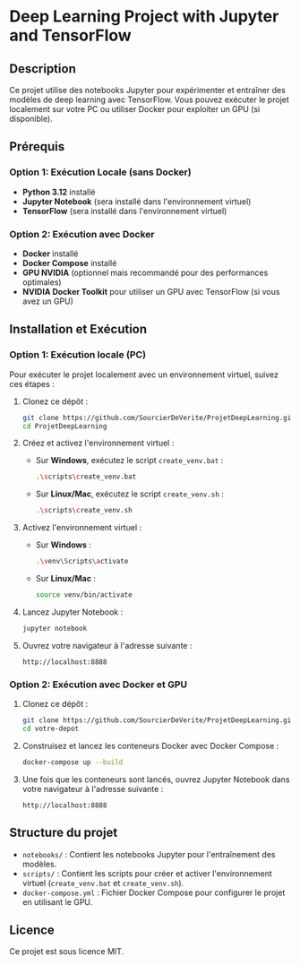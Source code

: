 # Deep Learning Project with Jupyter and TensorFlow

## Description
Ce projet utilise des notebooks Jupyter pour expérimenter et entraîner des modèles de deep learning avec TensorFlow. Vous pouvez exécuter le projet localement sur votre PC ou utiliser Docker pour exploiter un GPU (si disponible).

## Prérequis

### Option 1: Exécution Locale (sans Docker)
- **Python 3.12** installé
- **Jupyter Notebook** (sera installé dans l'environnement virtuel)
- **TensorFlow** (sera installé dans l'environnement virtuel)

### Option 2: Exécution avec Docker
- **Docker** installé
- **Docker Compose** installé
- **GPU NVIDIA** (optionnel mais recommandé pour des performances optimales)
- **NVIDIA Docker Toolkit** pour utiliser un GPU avec TensorFlow (si vous avez un GPU)

## Installation et Exécution

### Option 1: Exécution locale (PC)
Pour exécuter le projet localement avec un environnement virtuel, suivez ces étapes :

1. Clonez ce dépôt :
    ```bash
    git clone https://github.com/SourcierDeVerite/ProjetDeepLearning.git
    cd ProjetDeepLearning
    ```

2. Créez et activez l'environnement virtuel :

   - Sur **Windows**, exécutez le script `create_venv.bat` :
     ```bash
     .\scripts\create_venv.bat
     ```
   - Sur **Linux/Mac**, exécutez le script `create_venv.sh` :
     ```bash
     .\scripts\create_venv.sh
     ```

3. Activez l'environnement virtuel :
   - Sur **Windows** :
     ```bash
     .\venv\Scripts\activate
     ```
   - Sur **Linux/Mac** :
     ```bash
     source venv/bin/activate
     ```

4. Lancez Jupyter Notebook :
    ```bash
    jupyter notebook
    ```

5. Ouvrez votre navigateur à l'adresse suivante :
    ```
    http://localhost:8888
    ```

### Option 2: Exécution avec Docker et GPU

1. Clonez ce dépôt :
    ```bash
    git clone https://github.com/SourcierDeVerite/ProjetDeepLearning.git
    cd votre-depot
    ```

2. Construisez et lancez les conteneurs Docker avec Docker Compose :
    ```bash
    docker-compose up --build
    ```

3. Une fois que les conteneurs sont lancés, ouvrez Jupyter Notebook dans votre navigateur à l'adresse suivante :
    ```
    http://localhost:8888
    ```

## Structure du projet

- `notebooks/` : Contient les notebooks Jupyter pour l'entraînement des modèles.
- `scripts/` : Contient les scripts pour créer et activer l'environnement virtuel (`create_venv.bat` et `create_venv.sh`).
- `docker-compose.yml` : Fichier Docker Compose pour configurer le projet en utilisant le GPU.


## Licence

Ce projet est sous licence MIT.
